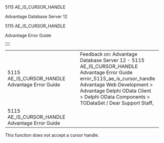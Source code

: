 5115 AE\_IS\_CURSOR\_HANDLE




Advantage Database Server 12  

5115 AE\_IS\_CURSOR\_HANDLE

Advantage Error Guide

|  |
| --- |
|  |

|  |  |  |  |  |
| --- | --- | --- | --- | --- |
| 5115 AE\_IS\_CURSOR\_HANDLE  Advantage Error Guide |  |  | Feedback on: Advantage Database Server 12 - 5115 AE\_IS\_CURSOR\_HANDLE Advantage Error Guide error\_5115\_ae\_is\_cursor\_handle Advantage Web Development > Advantage Delphi OData Client > Delphi OData Components > TODataSet / Dear Support Staff, |  |
| 5115 AE\_IS\_CURSOR\_HANDLE  Advantage Error Guide |  |  |  |  |

This function does not accept a cursor handle.